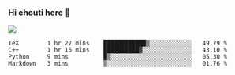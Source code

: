 ### Hi chouti here 👋

![](https://github-readme-stats.vercel.app/api?username=l0nl1f3)

<!--START_SECTION:waka-->
```text
TeX        1 hr 27 mins    ████████████▒░░░░░░░░░░░░   49.79 % 
C++        1 hr 16 mins    ██████████▓░░░░░░░░░░░░░░   43.10 % 
Python     9 mins          █▒░░░░░░░░░░░░░░░░░░░░░░░   05.30 % 
Markdown   3 mins          ▒░░░░░░░░░░░░░░░░░░░░░░░░   01.76 % 
```
<!--END_SECTION:waka-->

<!--
**l0nl1f3/l0nl1f3** is a ✨ _special_ ✨ repository because its `README.md` (this file) appears on your GitHub profile.

Here are some ideas to get you started:

- 🔭 I’m currently working on ...
- 🌱 I’m currently learning ...
- 👯 I’m looking to collaborate on ...
- 🤔 I’m looking for help with ...
- 💬 Ask me about ...
- 📫 How to reach me: ...
- 😄 Pronouns: ...
- ⚡ Fun fact: ...
-->
